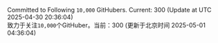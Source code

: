 Committed to Following `10,000` GitHubers. Current: <!-- FOLLOWING_COUNT -->300<!-- FOLLOWING_COUNT --> (Update at UTC <!-- LAST_UPDATED -->2025-04-30 20:36:04<!-- LAST_UPDATED -->)<br>
致力于关注`10,000`个GitHuber。当前：<!-- FOLLOWING_COUNT -->300<!-- FOLLOWING_COUNT --> (更新于北京时间 <!-- LAST_UPDATED_CST -->2025-05-01 04:36:04<!-- LAST_UPDATED_CST -->)
